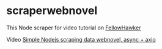 # scraperwebnovel

This Node scraper for video tutorial on [FellowHawker](https://www.youtube.com/channel/UChynVxKkkX-px-vQQD4NL5w)



Video [Simple Nodejs scraping data webnovel, async + axio](https://www.youtube.com/watch?v=bSWVkwra1wE)
